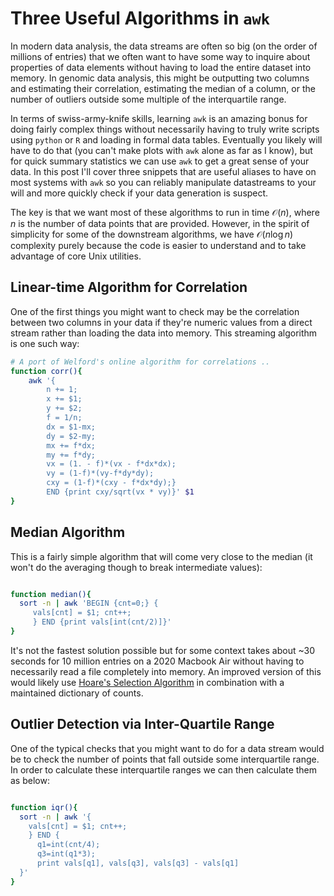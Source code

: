 # Three Useful Algorithms in `awk`

In modern data analysis, the data streams are often so big (on the order of millions of entries) that we often want to have some way to inquire about properties of data elements without having to load the entire dataset into memory. In genomic data analysis, this might be outputting two columns and estimating their correlation, estimating the median of a column, or the number of outliers outside some multiple of the interquartile range.

In terms of swiss-army-knife skills, learning `awk` is an amazing bonus for doing fairly complex things without necessarily having to truly write scripts using `python` or `R` and loading in formal data tables. Eventually you likely will have to do that (you can't make plots with `awk` alone as far as I know), but for quick summary statistics we can use `awk` to get a great sense of your data. In this post I'll cover three snippets that are useful aliases to have on most systems with `awk` so you can reliably manipulate datastreams to your will and more quickly check if your data generation is suspect. 

The key is that we want most of these algorithms to run in time $\mathcal{O}(n)$, where $n$ is the number of data points that are provided. However, in the spirit of simplicity for some of the downstream algorithms, we have $\mathcal{O}(n\log n)$ complexity purely because the code is easier to understand and to take advantage of core Unix utilities.

## Linear-time Algorithm for Correlation 

One of the first things you might want to check may be the correlation between two columns in your data if they're numeric values from a direct stream rather than loading the data into memory. This streaming algorithm is one such way:

```bash
# A port of Welford's online algorithm for correlations ..
function corr(){
	awk '{
		n += 1; 
		x += $1; 
		y += $2; 
		f = 1/n; 
		dx = $1-mx; 
		dy = $2-my; 
		mx += f*dx; 
		my += f*dy; 
		vx = (1. - f)*(vx - f*dx*dx); 
		vy = (1-f)*(vy-f*dy*dy); 
		cxy = (1-f)*(cxy - f*dx*dy);} 
		END {print cxy/sqrt(vx * vy)}' $1
}
```

##  Median Algorithm

This is a fairly simple algorithm that will come very close to the median (it won't do the averaging though to break intermediate values): 

```bash

function median(){
  sort -n | awk 'BEGIN {cnt=0;} { 
     vals[cnt] = $1; cnt++;
     } END {print vals[int(cnt/2)]}'
}
```

It's not the fastest solution possible but for some context takes about ~30 seconds for 10 million entries on a 2020 Macbook Air without having to necessarily read a file completely into memory. An improved version of this would likely use [Hoare's Selection Algorithm](https://en.wikipedia.org/wiki/Quickselect) in combination with a maintained dictionary of counts.

## Outlier Detection via Inter-Quartile Range

One of the typical checks that you might want to do for a data stream would be to check the number of points that fall outside some interquartile range. In order to calculate these interquartile ranges we can then calculate them as below:

```bash

function iqr(){
  sort -n | awk '{
    vals[cnt] = $1; cnt++;
    } END {
      q1=int(cnt/4); 
      q3=int(q1*3); 
      print vals[q1], vals[q3], vals[q3] - vals[q1]
  }'
}
```